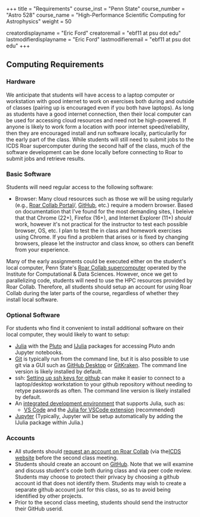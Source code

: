 +++
title = "Requirements"
course_inst = "Penn State"
course_number = "Astro 528"
course_name = "High-Performance Scientific Computing for Astrophysics"
weight = 50

creatordisplayname = "Eric Ford"
creatoremail = "ebf11 at psu dot edu"
lastmodifierdisplayname = "Eric Ford"
lastmodifieremail = "ebf11 at psu dot edu"
+++

## Computing Requirements
### Hardware
We anticipate that students will have access to a laptop computer or workstation with good internet to work on exercises both during and outside of classes (pairing up is encouraged even if you both have laptops).  As long as students have a good internet connection, then their local computer can be used for accessing cloud resources and need not be high-powered.  If anyone is likely to work form a location with poor internet speed/reliability, then they are encouraged install and run software locally, particularlly for the early part of the class.  While students will still need to submit jobs to the ICDS Roar supercomputer during the second half of the class, much of the software development can be done locally before connecting to Roar to submit jobs and retrieve results.

### Basic Software
Students will need regular access to the following software:

- Browser:  Many cloud resources such as those we will be using regularly (e.g., [Roar Collab Portal](https://rcportal.hpc.psu.edu)/, [GitHub](http://github.com/), etc.) require a modern browser.  Based on documentation that I've found for the most demanding sites, I beleive that that Chrome (22+), Firefox (16+), and Internet Explorer (11+) _should_ work, however it's not practical for the instructor to test each possible browser, OS, etc.  I plan to test the in class and homework exercises using Chrome.  If you find a problem that arises or is fixed by changing browsers, please let the instructor and class know, so others can benefit from your experience.

Many of the early assignments could be executed either on the student's local computer, Penn State's [Roar Collab supercomputer](https://www.icds.psu.edu/roar-collab/) operated by the Institute for Computational & Data Sciences.  However, once we get to parallelizing code, students will need to use the HPC resources provided by Roar Collab.  Therefore, all students should setup an account for using Roar Collab during the later parts of the course, regardless of whether they install local software.

### Optional Software
For students who find it convenient to install additional software on their local computer, they would likely to want to setup:

  + [Julia](http://julialang.org/downloads/) with the [Pluto](https://github.com/fonsp/Pluto.jl) and [IJulia](https://github.com/JuliaLang/IJulia.jl) packages for accessing  Pluto andn Jupyter notebooks.
  + [Git](https://git-scm.com/) is typically run from the command line, but it is also possible to use git via a GUI such as [GitHub Desktop](https://desktop.github.com/) or  [GitKraken](https://www.gitkraken.com/git-client).  The command line version is likely installed by default. 
  + ssh:  [Setting up ssh keys for github](https://help.github.com/articles/connecting-to-github-with-ssh/) can make it easier to connect to a laptop/desktop workstation to your github repository without needing to retype passwords as often.  The command line version is likely installed by default. 
  + An [integrated development environment](https://en.wikipedia.org/wiki/Integrated_development_environment) that supports Julia, such as:
    - [VS Code](https://code.visualstudio.com/) and the [Julia for VSCode extension](https://www.julia-vscode.org/docs/dev/) (recommended)
  + [Jupyter](http://jupyter.org/install)  (Typically, Jupyter will be setup automatically by adding the IJulia package within Julia.) 

<!--
Some students may prefer to setup their system using a [Docker container](https://github.com/jupyter/docker-stacks/tree/master/datascience-notebook) that includes Julia, Python, R and Jupter notbook.  (If anyone tweaks this to prepare a custom dockerfile for the class, please share it with the rest of the class.)  To use Docker containers, students will need to install:

  + [Docker CE](https://docs.docker.com/install/)
  + [VirtualBox](https://www.virtualbox.org/wiki/Downloads) (if using Windows 7 or Windows 10 Home)
-->

<!--
(https://github.com/PsuAstro528/notebook) or image (astro528/notebook:latest) that has been preconfigured with all the software needed for the course assignments (except those requiring distributed computing or GPUs at ICDS-ACI).  
-->

### Accounts

- All students should [request an account on Roar Collab](/tips/aci/create_account/) (via the[ICDS website](https://www.icds.psu.edu/account-setup/) before the second class meeting.  
- Students should create an account on [GitHub](http://github.com/).  Note that we will examine and discuss student's code both during class and via peer code review.  Students may choose to protect their privacy by choosing a github account id that does not identify them.  Students may wish to create a separate github account just for this class, so as to avoid being identified by other projects.
- Prior to the second class meeting, students should send the instructor their GitHub userid.
<!-- 
- Students should make use of [Top Hat](https://www.tophat.psu.edu/) for submitting reading questions.  [Top Hat Activation Instructions](https://pennstate.service-now.com/sp?id=kb_article_view&sysparm_article=KB0015827&sys_kb_id=476eb94edb47e81029b24a28139619b1&spa=1) are avaliable.
-->
